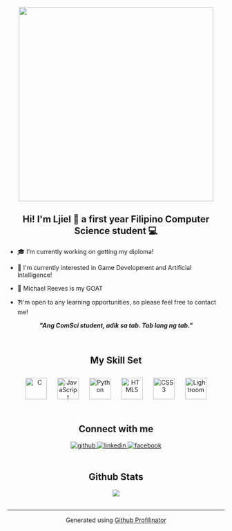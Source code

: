   <div align="center">
<img src="https://instagram.fmnl25-1.fna.fbcdn.net/v/t39.30808-6/367432292_309247534992699_5322738182855038881_n.jpg?stp=dst-jpg_e35_p1080x1080_sh0.08_tt6&_nc_ht=instagram.fmnl25-1.fna.fbcdn.net&_nc_cat=103&_nc_oc=Q6cZ2AHTCeC227Qmb44DcWa7JmAIJ5lqGMydkjS7cQybIjupqDXzAKfreciPGURZ3x05nFsZ3ICSLTSj3yaagEG6_FnA&_nc_ohc=d_2hSB_UjesQ7kNvgEu7ma2&_nc_gid=97760b1fee0a4b2c9eb2e7f98519f5e2&edm=ANTKIIoAAAAA&ccb=7-5&oh=00_AYAF8ATM7D50FbSlfh65aBnI8p-eaVke8S3Oskmvbw1xiA&oe=67BFA714&_nc_sid=d885a2" align="center" width="450" height="450"  />

  

## <div align="center">Hi! I'm Ljiel 🌻 a first year Filipino Computer Science student 💻 </div>  

<div align = "left">
  
- 🎓 I’m currently working on getting my diploma!
  
- 👾 I'm currently interested in Game Development and Artificial Intelligence! 
  
- 🍆 Michael Reeves is my GOAT 
  
- ❓I'm open to any learning opportunities, so please feel free to contact me!

</div>

***<div align="center">"Ang ComSci student, adik sa tab. Tab lang ng tab."</div>***  
  

<br/>  


## My Skill Set  
<div align="center">  
<a href="https://www.cprogramming.com/" target="_blank"><img style="margin: 10px" src="https://profilinator.rishav.dev/skills-assets/c-original.svg" alt="C" height="50" /></a>  
<a href="https://www.javascript.com/" target="_blank"><img style="margin: 10px" src="https://profilinator.rishav.dev/skills-assets/javascript-original.svg" alt="JavaScript" height="50" /></a>  
<a href="https://www.python.org/" target="_blank"><img style="margin: 10px" src="https://profilinator.rishav.dev/skills-assets/python-original.svg" alt="Python" height="50" /></a>  
<a href="https://en.wikipedia.org/wiki/HTML5" target="_blank"><img style="margin: 10px" src="https://profilinator.rishav.dev/skills-assets/html5-original-wordmark.svg" alt="HTML5" height="50" /></a>  
<a href="https://www.w3schools.com/css/" target="_blank"><img style="margin: 10px" src="https://profilinator.rishav.dev/skills-assets/css3-original-wordmark.svg" alt="CSS3" height="50" /></a>  
<a href="https://www.adobe.com/products/photoshop-lightroom.html" target="_blank"><img style="margin: 10px" src="https://profilinator.rishav.dev/skills-assets/lightroom.png" alt="Lightroom" height="50" /></a>  
</div>  

<br/>  


## Connect with me  
<div align="center">
<a href="https://github.com/Fylows" target="_blank">
<img src=https://img.shields.io/badge/github-%2324292e.svg?&style=for-the-badge&logo=github&logoColor=white alt=github style="margin-bottom: 5px;" />
</a>
<a href="https://linkedin.com/in/ljiel-saplan" target="_blank">
<img src=https://img.shields.io/badge/linkedin-%231E77B5.svg?&style=for-the-badge&logo=linkedin&logoColor=white alt=linkedin style="margin-bottom: 5px;" />
</a>
<a href="https://www.facebook.com/ljiel.saplan.2024" target="_blank">
<img src=https://img.shields.io/badge/facebook-%232E87FB.svg?&style=for-the-badge&logo=facebook&logoColor=white alt=facebook style="margin-bottom: 5px;" />
</a>  
</div>  
  

<br/>  


## Github Stats  
<div align="center"><img src="https://github-readme-stats.vercel.app/api?username=Fylows&show_icons=true&count_private=true&hide_border=true" align="center" /></div>  

<br/>  

----
<div align="center">Generated using <a href="https://profilinator.rishav.dev/" target="_blank">Github Profilinator</a></div>
